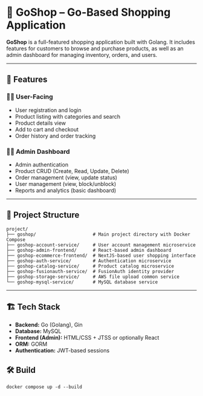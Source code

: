 # 🛒 GoShop – Go-Based Shopping Application

**GoShop** is a full-featured shopping application built with Golang. It includes features for customers to browse and purchase products, as well as an admin dashboard for managing inventory, orders, and users.

---

## 🚀 Features

### 🧑‍💻 User-Facing
- User registration and login
- Product listing with categories and search
- Product details view
- Add to cart and checkout
- Order history and order tracking

### 👨‍💼 Admin Dashboard
- Admin authentication
- Product CRUD (Create, Read, Update, Delete)
- Order management (view, update status)
- User management (view, block/unblock)
- Reports and analytics (basic dashboard)

---

## 📁 Project Structure

```
project/
├── goshop/                     # Main project directory with Docker Compose
├── goshop-account-service/     # User account management microservice
├── goshop-admin-frontend/      # React-based admin dashboard
├── goshop-ecommerce-frontend/  # NextJS-based user shopping interface
├── goshop-auth-service/        # Authentication microservice
├── goshop-catalog-service/     # Product catalog microservice
├── goshop-fusionauth-service/  # FusionAuth identity provider
├── goshop-storage-service/     # AWS file upload common service
└── goshop-mysql-service/       # MySQL database service
```

---

## 🏗️ Tech Stack

- **Backend:** Go (Golang), Gin 
- **Database:** MySQL
- **Frontend (Admin):** HTML/CSS + JTSS or optionally React
- **ORM:** GORM 
- **Authentication:** JWT-based sessions

## 🛠️ Build
```
docker compose up -d --build
```
